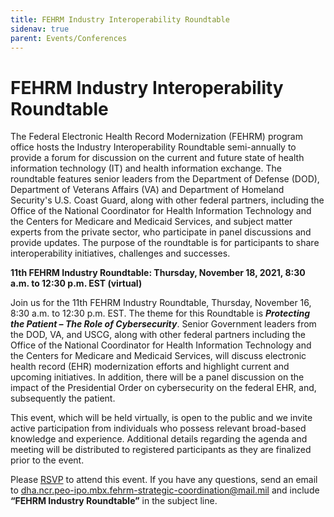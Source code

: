 ```yaml
---
title: FEHRM Industry Interoperability Roundtable
sidenav: true
parent: Events/Conferences
---
```

# FEHRM Industry Interoperability Roundtable

The Federal Electronic Health Record Modernization (FEHRM) program office hosts the Industry Interoperability Roundtable semi-annually to provide a forum for discussion on the current and future state of health information technology (IT) and health information exchange. The roundtable features senior leaders from the Department of Defense (DOD), Department of Veterans Affairs (VA) and Department of Homeland Security's U.S. Coast Guard, along with other federal partners, including the Office of the National Coordinator for Health Information Technology and the Centers for Medicare and Medicaid Services, and subject matter experts from the private sector, who participate in panel discussions and provide updates. The purpose of the roundtable is for participants to share interoperability initiatives, challenges and successes.

**11th FEHRM Industry Roundtable: Thursday, November 18, 2021, 8:30 a.m. to 12:30 p.m. EST (virtual)**

Join us for the 11th FEHRM Industry Roundtable, Thursday, November 16, 8:30 a.m. to 12:30 p.m. EST. The theme for this Roundtable is ***Protecting the Patient – The Role of Cybersecurity***.  Senior Government leaders from the DOD, VA, and USCG, along with other federal partners including the Office of the National Coordinator for Health Information Technology and the Centers for Medicare and Medicaid Services, will discuss electronic health record (EHR) modernization efforts and highlight current and upcoming initiatives. In addition, there will be a panel discussion on the impact of the Presidential Order on cybersecurity on the federal EHR, and, subsequently the patient. 

This event, which will be held virtually, is open to the public and we invite active participation from individuals who possess relevant broad-based knowledge and experience.  Additional details regarding the agenda and meeting will be distributed to registered participants as they are finalized prior to the event.

Please [RSVP](https://einvitations.afit.edu/inv/index.cfm?i=616459&k=0460440D7E5E) to attend this event. If you have any questions, send an email to dha.ncr.peo-ipo.mbx.fehrm-strategic-coordination@mail.mil and include **“FEHRM Industry Roundtable”** in the subject line.